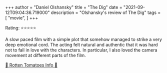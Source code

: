 +++
author = "Daniel Olshansky"
title = "The Dig"
date = "2021-09-12T09:04:36.719000"
description = "Olshansky's review of The Dig"
tags = [
    "movie",
]
+++

Rating: ⭐⭐⭐⭐⭐

A slow paced film with a simple plot that somehow managed to strike a very deep emotional cord. The acting felt natural and authentic that it was hard not to fall in love with the characters. In particular, I also loved the camera movement at different parts of the film.

[🍅 Rotten Tomatoes Info 🍅](https://www.rottentomatoes.com//m/the_dig_2021)